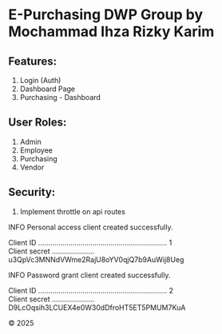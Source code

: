 # E-Purchasing DWP Group by Mochammad Ihza Rizky Karim

## Features:

1. Login (Auth)
2. Dashboard Page
3. Purchasing - Dashboard

## User Roles:

1. Admin
2. Employee
3. Purchasing
4. Vendor

## Security:

1. Implement throttle on api routes

INFO  Personal access client created successfully.  

Client ID ................................................................ 1  
Client secret ..................... u3QpVc3MNNdVWme2RajU8oYV0qjQ7b9AuWij8Ueg  

INFO  Password grant client created successfully.  

Client ID ................................................................ 2  
Client secret ..................... D9LcOqsih3LCUEX4e0W30dDfroHT5ET5PMUM7KuA

&copy; 2025
